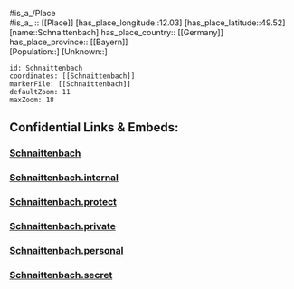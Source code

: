 ﻿---
location: [49.52,12.03] 
mapzoom: [7,12] 
mapmarker: city 
type: City
tags:
- geo/City


SpocWebEntityId: 34056
isDeleted: false
confidential: public

---
#is_a_/Place  
#is_a_ :: [[Place]] 
[has_place_longitude::12.03] 
[has_place_latitude::49.52] 
[name::Schnaittenbach] 
has_place_country:: [[Germany]]  
has_place_province:: [[Bayern]]  
[Population::] 
[Unknown::] 


```leaflet
id: Schnaittenbach
coordinates: [[Schnaittenbach]] 
markerFile: [[Schnaittenbach]] 
defaultZoom: 11 
maxZoom: 18
```


## Confidential Links & Embeds: 

### [Schnaittenbach](/_public/Earth/Continent/Europe/Europe~Central/Germany/Germany~West/Bayern/counties~Bayern/Amberg-Sulzbach/cities~Amberg-Sulzbach/Schnaittenbach.md) 

### [Schnaittenbach.internal](/_internal/Earth/Continent/Europe/Europe~Central/Germany/Germany~West/Bayern/counties~Bayern/Amberg-Sulzbach/cities~Amberg-Sulzbach/Schnaittenbach.internal.md) 

### [Schnaittenbach.protect](/_protect/Earth/Continent/Europe/Europe~Central/Germany/Germany~West/Bayern/counties~Bayern/Amberg-Sulzbach/cities~Amberg-Sulzbach/Schnaittenbach.protect.md) 

### [Schnaittenbach.private](/_private/Earth/Continent/Europe/Europe~Central/Germany/Germany~West/Bayern/counties~Bayern/Amberg-Sulzbach/cities~Amberg-Sulzbach/Schnaittenbach.private.md) 

### [Schnaittenbach.personal](/_personal/Earth/Continent/Europe/Europe~Central/Germany/Germany~West/Bayern/counties~Bayern/Amberg-Sulzbach/cities~Amberg-Sulzbach/Schnaittenbach.personal.md) 

### [Schnaittenbach.secret](/_secret/Earth/Continent/Europe/Europe~Central/Germany/Germany~West/Bayern/counties~Bayern/Amberg-Sulzbach/cities~Amberg-Sulzbach/Schnaittenbach.secret.md) 
